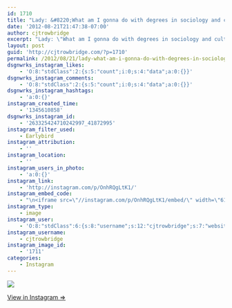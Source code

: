 ```yaml
---
id: 1710
title: "Lady: &#8220;What am I gonna do with degrees in sociology and cultural studies&#8221;\nMe: &#8220;Nothing, and I told you that before you started. Haha!&#8221;"
date: '2012-08-21T21:47:38-07:00'
author: cjtrowbridge
excerpt: "Lady: \"What am I gonna do with degrees in sociology and cultural studies\"\nMe: \"Nothing, and I told you that before you started. Haha!\""
layout: post
guid: 'http://cjtrowbridge.com/?p=1710'
permalink: /2012/08/21/lady-what-am-i-gonna-do-with-degrees-in-sociology-and-cultural-studiesme-nothing-and-i-told-you-that-before-you-started-haha/
dsgnwrks_instagram_likes:
    - 'O:8:"stdClass":2:{s:5:"count";i:0;s:4:"data";a:0:{}}'
dsgnwrks_instagram_comments:
    - 'O:8:"stdClass":2:{s:5:"count";i:0;s:4:"data";a:0:{}}'
dsgnwrks_instagram_hashtags:
    - 'a:0:{}'
instagram_created_time:
    - '1345610858'
dsgnwrks_instagram_id:
    - '263325424710242997_41872995'
instagram_filter_used:
    - Earlybird
instagram_attribution:
    - ''
instagram_location:
    - ''
instagram_users_in_photo:
    - 'a:0:{}'
instagram_link:
    - 'http://instagram.com/p/OnhRQgLtK1/'
instagram_embed_code:
    - "\n<iframe src=\"//instagram.com/p/OnhRQgLtK1/embed/\" width=\"612\" height=\"710\" frameborder=\"0\" scrolling=\"no\" allowtransparency=\"true\"></iframe>\n"
instagram_type:
    - image
instagram_user:
    - 'O:8:"stdClass":6:{s:8:"username";s:12:"cjtrowbridge";s:7:"website";s:0:"";s:15:"profile_picture";s:103:"https://igcdn-photos-f-a.akamaihd.net/hphotos-ak-xpa1/t51.2885-19/925559_452430704897917_67836701_a.jpg";s:9:"full_name";s:13:"CJ Trowbridge";s:3:"bio";s:0:"";s:2:"id";s:8:"41872995";}'
instagram_username:
    - cjtrowbridge
instagram_image_id:
    - '1711'
categories:
    - Instagram
---
```


[![](http://blog.cjtrowbridge.com/wp-content/uploads/2012/08/7fc99326ec1411e1b60722000a1e952e_7.jpg)](http://instagram.com/p/OnhRQgLtK1/)

[View in Instagram ⇒](http://instagram.com/p/OnhRQgLtK1/)